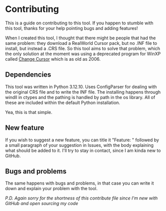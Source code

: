 # Contributing

This is a guide on contributing to this tool. If you happen to stumble with this tool, thanks for your help pointing bugs and adding features!

When I created this tool, I thought that there might be people that had the same problem: they download a RealWorld Cursor pack, but no .INF file to install, but instead a .CRS file. So this tool aims to solve that problem, which the only solution at the moment was using a deprecated program for WinXP called [Change Cursor](https://www.rw-designer.com/change-cursor) which is as old as 2006. 

## Dependencies

This tool was written in Python 3.12.10. Uses ConfigParser for dealing with the original CRS file and to write the INF file. The installing happens through windll in ctypes and the pathing is handled by path in the os library. All of these are included within the default Python installation.

Yea, this is that simple.

## New feature

If you wish to suggest a new feature, you can title it "Feature: " followed by a small paragraph of your suggestion in Issues, with the body explaining what should be added to it. I'll try to stay in contact, since I am kinda new to GitHub.

## Bugs and problems

The same happens with bugs and problems, in that case you can write it down and explain your problem with the tool.

_P.D. Again sorry for the shortness of this contribute file since I'm new with GitHub and open sourcing my code_
